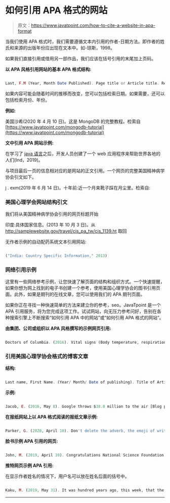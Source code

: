 # 如何引用 APA 格式的网站

> 原文：<https://www.javatpoint.com/how-to-cite-a-website-in-apa-format>

当我们使用 APA 格式时，我们需要遵循文本内引用的作者-日期方法。即作者的姓氏和来源的出版年份应出现在文本中。如-琼斯，1998。

如果我们直接引用或借用另一部作品，我们应该在括号引用的末尾加上页码。

**以 APA 风格引用网站的基本 APA 格式结构:**

```php

Last, F.M (Year, Month Date Published). Page title or Article title. Retrieved from URL

```

如果内容可能会随着时间的推移而改变，您可以包括检索日期。如果需要，还可以包括检索月份、年份。

**例如:**

美国沙希(2020 年 4 月 10 日)。这是 MongoDB 的完整教程。检索自[https://www.javatpoint.com/mongodb-tutorial](https://www.javatpoint.com/mongodb-tutorial)

**文中引用 APA 网站示例:**

在学习了 [java 语言](https://www.javatpoint.com/java-tutorial)之后，开发人员创建了一个 web 应用程序来帮助世界各地的人们(Ind，2019)。

与项目最后一页的信息相对应的是网站的正文引用。一个网页的完整美国精神病学协会引文如下。

j . exm(2019 年 6 月 14 日)。十年前:近一个月来靴子踩在月尘里。检索自:

### 美国心理学会网站结构引文

我们将从美国精神病学协会引用的网页标题开始

印度:具体国家信息。(2013 年 10 月 3 日)。从 http://samplewebsite.gov/travel/cis_pa_tw/cis_1139.ht 取回

无作者示例的自动配药系统文本引用网站:

```php

("India: Country Specific Information," 2013)

```

### 网络引用示例

这里有一些网络参考示例，让您快速了解页面的结构和组织方式。一个快速提醒，如果你想为网上找到的电子书创建一个参考，使用美国心理学协会的图书引用页面。此外，如果是期刊的在线文章，您可以使用我们的 APA 期刊页面。

如果你正在寻找一种快速简单的方法来建立你的参考，seo。JavaTpoint 是一个 APA 引用服务，将为您完成这项工作。试试网站，向无压力参考问好，告别在各种搜索引擎上不断搜索“如何引用 APA 中的网站”或“如何引用 APA 格式的网站”。

**由集团、公司或组织以 APA 风格撰写的示例网页引用:**

```php

Doctors of Columbia. (2016). Vital signs (Body temperature, respiration rate, blood pressure, pulse rate). Retrieved from http://www.doctorsofcolumbia.org/ condition /vital-signs-body-temperature-pulse-rate-respiration-rate-blood-pressure

```

### 引用美国心理学协会格式的博客文章

**结构:**

```php

Last name, First Name. (Year/ Month/ Date of publishing). Title of Article [Blog post].  URL form which it is retrieved.

```

**示例:**

```php

Jacob, E. (2016, May 8). Google throws $38.8 million to the air [Blog post]. Retrieved from https://techunch.com/2010/05/03/google-38-million-wind/

```

**在报纸网站上以 APA 格式阅读的报纸文章示例:**

```php

Parker, G. (2020, April 10). Don't delete the adverb, the emoji of writing. Retrieved from the webpage https://www.theguardian.com/comment/2019/apr/29/dont-delete-the-adverb-the-emoji-of-writing

```

**脸书示例 APA 引用的网页:**

```php

John, M. (2019, April 10). Congratulations National Science Foundation (NSF) on the success of the Event for Horizon Telescope Project, which was held on Wednesday and unveiled the first-ever image of a real supermassive black hole and its shadow, 55 million light-years away from Earth [Facebook status update]. Retrieved from https://www.facebook.com/nameoftheauthor

```

**推特网页示例 APA 引用:**

在显示作者姓名的情况下，用户名可以放在姓名后面的括号中。

```php

Kaku, M. (2019, May 31). It was hundred years ago, this week, that the results from the solar eclipse came in, verifying Einstein's theory. Max Planck predicted that if the experiment were actual, Einstein would be considered the successor of Copernicus. It has come to pass. Retrieved from https://twitter.com/michiokaku/status/11344898.

```

* * *